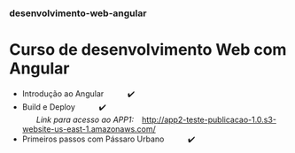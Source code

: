 ### desenvolvimento-web-angular
# Curso de desenvolvimento Web com Angular
* Introdução ao Angular &ensp;&ensp;&ensp;&ensp;&ensp; ✔️     
* Build e Deploy &ensp;&ensp;&ensp;&ensp;&ensp; ✔️ </br>
&ensp;&ensp;&ensp; *Link para acesso ao APP1:* &ensp; <http://app2-teste-publicacao-1.0.s3-website-us-east-1.amazonaws.com/> </br>
* Primeiros passos com Pássaro Urbano &ensp;&ensp;&ensp;&ensp;&ensp; ✔️



